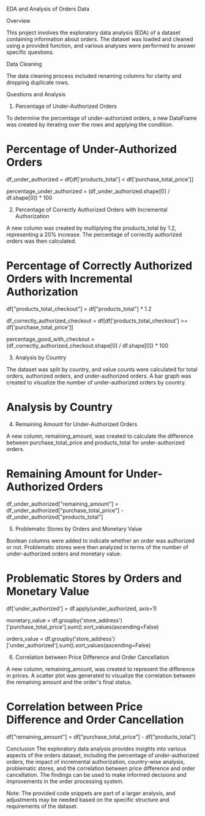 EDA and Analysis of Orders Data

Overview

This project involves the exploratory data analysis (EDA) of a dataset containing information about orders. The dataset was loaded and cleaned using a provided function, and various analyses were performed to answer specific questions.

Data Cleaning

The data cleaning process included renaming columns for clarity and dropping duplicate rows.

Questions and Analysis

1. Percentage of Under-Authorized Orders

To determine the percentage of under-authorized orders, a new DataFrame was created by iterating over the rows and applying the condition.


# Percentage of Under-Authorized Orders

df_under_authorized = df[df['products_total'] < df['purchase_total_price']]

percentage_under_authorized = (df_under_authorized.shape[0] / df.shape[0]) * 100

2. Percentage of Correctly Authorized Orders with Incremental Authorization

A new column was created by multiplying the products_total by 1.2, representing a 20% increase. The percentage of correctly authorized orders was then calculated.


# Percentage of Correctly Authorized Orders with Incremental Authorization

df["products_total_checkout"] = df["products_total"] * 1.2

df_correctly_authorized_checkout = df[df['products_total_checkout'] >= df['purchase_total_price']]

percentage_good_with_checkout = (df_correctly_authorized_checkout.shape[0] / df.shape[0]) * 100

3. Analysis by Country

The dataset was split by country, and value counts were calculated for total orders, authorized orders, and under-authorized orders. A bar graph was created to visualize the number of under-authorized orders by country.


# Analysis by Country

4. Remaining Amount for Under-Authorized Orders

A new column, remaining_amount, was created to calculate the difference between purchase_total_price and products_total for under-authorized orders.


# Remaining Amount for Under-Authorized Orders
df_under_authorized["remaining_amount"] = df_under_authorized["purchase_total_price"] - df_under_authorized["products_total"]

5. Problematic Stores by Orders and Monetary Value

Boolean columns were added to indicate whether an order was authorized or not. Problematic stores were then analyzed in terms of the number of under-authorized orders and monetary value.


# Problematic Stores by Orders and Monetary Value
df['under_authorized'] = df.apply(under_authorized, axis=1)

monetary_value = df.groupby('store_address')['purchase_total_price'].sum().sort_values(ascending=False)

orders_value = df.groupby('store_address')['under_authorized'].sum().sort_values(ascending=False)

6. Correlation between Price Difference and Order Cancellation

A new column, remaining_amount, was created to represent the difference in prices. A scatter plot was generated to visualize the correlation between the remaining amount and the order's final status.


# Correlation between Price Difference and Order Cancellation

df["remaining_amount"] = df["purchase_total_price"] - df["products_total"]

Conclusion
The exploratory data analysis provides insights into various aspects of the orders dataset, including the percentage of under-authorized orders, the impact of incremental authorization, country-wise analysis, problematic stores, and the correlation between price difference and order cancellation. The findings can be used to make informed decisions and improvements in the order processing system.

Note: The provided code snippets are part of a larger analysis, and adjustments may be needed based on the specific structure and requirements of the dataset.